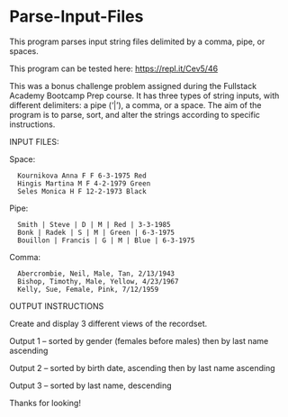 # Parse-Input-Files
This program parses input string files delimited by a comma, pipe, or spaces.

This program can be tested here: https://repl.it/Cev5/46

This was a bonus challenge problem assigned during the Fullstack Academy Bootcamp Prep course. It has three types of string inputs, with different delimiters: a pipe (‘|’), a comma, or a space. The aim of the program is to parse, sort, and alter the strings according to specific instructions.

INPUT FILES:

  Space:
  
      Kournikova Anna F F 6-3-1975 Red
      Hingis Martina M F 4-2-1979 Green
      Seles Monica H F 12-2-1973 Black
      
  Pipe:
  
      Smith | Steve | D | M | Red | 3-3-1985
      Bonk | Radek | S | M | Green | 6-3-1975
      Bouillon | Francis | G | M | Blue | 6-3-1975
      
  Comma:
  
      Abercrombie, Neil, Male, Tan, 2/13/1943
      Bishop, Timothy, Male, Yellow, 4/23/1967
      Kelly, Sue, Female, Pink, 7/12/1959

OUTPUT INSTRUCTIONS

Create and display 3 different views of the recordset.

Output 1 – sorted by gender (females before males) then by last name ascending

Output 2 – sorted by birth date, ascending then by last name ascending

Output 3 – sorted by last name, descending


Thanks for looking!

